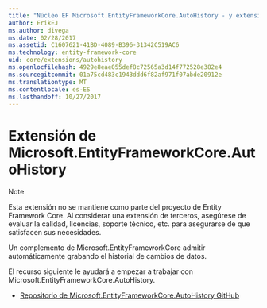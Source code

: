 ```yaml
---
title: "Núcleo EF Microsoft.EntityFrameworkCore.AutoHistory - y extensiones de herramientas:"
author: ErikEJ
ms.author: divega
ms.date: 02/28/2017
ms.assetid: C1607621-41BD-4089-B396-31342C519AC6
ms.technology: entity-framework-core
uid: core/extensions/autohistory
ms.openlocfilehash: 4929e8eae055def8c72565a3d14f772528e382e4
ms.sourcegitcommit: 01a75cd483c1943ddd6f82af971f07abde20912e
ms.translationtype: MT
ms.contentlocale: es-ES
ms.lasthandoff: 10/27/2017
---
```

# <a name="microsoftentityframeworkcoreautohistory-extension"></a>Extensión de Microsoft.EntityFrameworkCore.AutoHistory

> [!NOTE]  
> Esta extensión no se mantiene como parte del proyecto de Entity Framework Core. Al considerar una extensión de terceros, asegúrese de evaluar la calidad, licencias, soporte técnico, etc. para asegurarse de que satisfacen sus necesidades.

Un complemento de Microsoft.EntityFrameworkCore admitir automáticamente grabando el historial de cambios de datos.

El recurso siguiente le ayudará a empezar a trabajar con Microsoft.EntityFrameworkCore.AutoHistory.
* [Repositorio de Microsoft.EntityFrameworkCore.AutoHistory GitHub](https://github.com/Arch/AutoHistory/)
